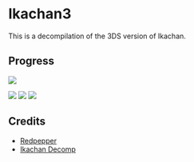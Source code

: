 # Ikachan3

This is a decompilation of the 3DS version of Ikachan.
## Progress

<img src ="https://img.shields.io/endpoint?url=https://raw.githubusercontent.com/hax0kartik/ikachan/master/Data/Code.json&style=flat-square"/>

<img src ="https://img.shields.io/endpoint?url=https://raw.githubusercontent.com/hax0kartik/Ikachan/master/Data/Total.json&style=flat-square"/> <img src ="https://img.shields.io/endpoint?url=https://raw.githubusercontent.com/hax0kartik/Ikachan/master/Data/Implemented.json&style=flat-square"/> <img src ="https://img.shields.io/endpoint?url=https://raw.githubusercontent.com/hax0kartik/Ikachan/master/Data/Known.json&style=flat-square"/>

## Credits
- [Redpepper](https://github.com/fruityloops1/Redpepper)
- [Ikachan Decomp](https://github.com/Cuckydev/Ikachan)